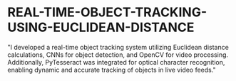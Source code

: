 # REAL-TIME-OBJECT-TRACKING-USING-EUCLIDEAN-DISTANCE
"I developed a real-time object tracking system utilizing Euclidean distance calculations, CNNs for object detection, and OpenCV for video processing. Additionally, PyTesseract was integrated for optical character recognition, enabling dynamic and accurate tracking of objects in live video feeds."

